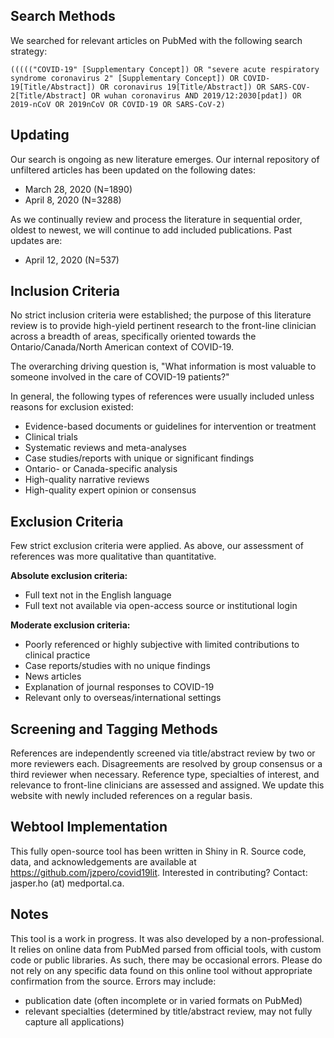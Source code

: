 ## Search Methods
We searched for relevant articles on PubMed with the following search strategy:

```
((((("COVID-19" [Supplementary Concept]) OR "severe acute respiratory syndrome coronavirus 2" [Supplementary Concept]) OR COVID-19[Title/Abstract]) OR coronavirus 19[Title/Abstract]) OR SARS-COV-2[Title/Abstract] OR wuhan coronavirus AND 2019/12:2030[pdat]) OR 2019-nCoV OR 2019nCoV OR COVID-19 OR SARS-CoV-2)
```

## Updating

Our search is ongoing as new literature emerges. Our internal repository of unfiltered articles has been updated on the following dates:

- March 28, 2020 (N=1890)
- April 8, 2020 (N=3288)

As we continually review and process the literature in sequential order, oldest to newest, we will continue to add included publications. Past updates are:

- April 12, 2020 (N=537)

## Inclusion Criteria
No strict inclusion criteria were established; the purpose of this literature review is to provide high-yield pertinent research to the front-line clinician across a breadth of areas, specifically oriented towards the Ontario/Canada/North American context of COVID-19.

The overarching driving question is, "What information is most valuable to someone involved in the care of COVID-19 patients?"

In general, the following types of references were usually included unless reasons for exclusion existed:

- Evidence-based documents or guidelines for intervention or treatment
- Clinical trials
- Systematic reviews and meta-analyses
- Case studies/reports with unique or significant findings
- Ontario- or Canada-specific analysis
- High-quality narrative reviews
- High-quality expert opinion or consensus


## Exclusion Criteria
Few strict exclusion criteria were applied. As above, our assessment of references was more qualitative than quantitative.

**Absolute exclusion criteria:** 

 - Full text not in the English language  
 - Full text not available via open-access source or institutional login

**Moderate exclusion criteria:**  

 - Poorly referenced or highly subjective with limited contributions to clinical practice
 - Case reports/studies with no unique findings
 - News articles
 - Explanation of journal responses to COVID-19
 - Relevant only to overseas/international settings

## Screening and Tagging Methods
References are independently screened via title/abstract review by two or more reviewers each.
Disagreements are resolved by group consensus or a third reviewer when necessary.
Reference type, specialties of interest, and relevance to front-line clinicians are assessed and assigned.
We update this website with newly included references on a regular basis.

## Webtool Implementation
This fully open-source tool has been written in Shiny in R. Source code, data, and acknowledgements are available at https://github.com/jzpero/covid19lit. Interested in contributing? Contact: jasper.ho (at) medportal.ca.

## Notes
This tool is a work in progress. It was also developed by a non-professional. It relies on online data from PubMed parsed from official tools, with custom code or public libraries. As such, there may be occasional errors. Please do not rely on any specific data found on this online tool without appropriate confirmation from the source. Errors may include:

- publication date (often incomplete or in varied formats on PubMed)
- relevant specialties (determined by title/abstract review, may not fully capture all applications)

